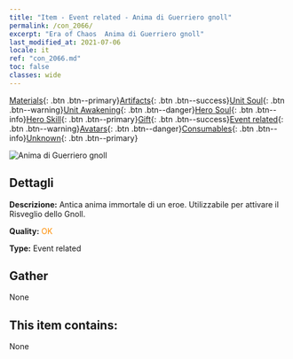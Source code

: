 ```yaml
---
title: "Item - Event related - Anima di Guerriero gnoll"
permalink: /con_2066/
excerpt: "Era of Chaos  Anima di Guerriero gnoll"
last_modified_at: 2021-07-06
locale: it
ref: "con_2066.md"
toc: false
classes: wide
---
```

 [Materials](/ItemsIT/){: .btn .btn--primary}[Artifacts](/ItemsIT/Artifacts/){: .btn .btn--success}[Unit Soul](/ItemsIT/UnitSoul/){: .btn .btn--warning}[Unit Awakening](/ItemsIT/UnitAwakening/){: .btn .btn--danger}[Hero Soul](/ItemsIT/HeroSoul/){: .btn .btn--info}[Hero Skill](/ItemsIT/HeroSkill/){: .btn .btn--primary}[Gift](/ItemsIT/Gift/){: .btn .btn--success}[Event related](/ItemsIT/Events/){: .btn .btn--warning}[Avatars](/ItemsIT/Avatars/){: .btn .btn--danger}[Consumables](/ItemsIT/Consumables/){: .btn .btn--info}[Unknown](/ItemsIT/Unknown/){: .btn .btn--primary}

 ![Anima di Guerriero gnoll](/images/t/juexing_801.jpg)

## Dettagli
 **Descrizione:** Antica anima immortale di un eroe. Utilizzabile per attivare il Risveglio dello Gnoll.

 **Quality:** <span style="color: #FF8C00">OK</span>

 **Type:** Event related

## Gather

  None

## This item contains:

  None


